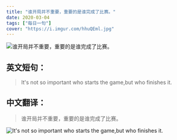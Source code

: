 ```yaml
---
title: "谁开局并不重要，重要的是谁完成了比赛。"
date: 2020-03-04
tags: ["每日一句"]
cover: "https://i.imgur.com/hhuQEml.jpg"
---
```


![谁开局并不重要，重要的是谁完成了比赛。](https://i.imgur.com/ALWrdt5.jpg)

## 英文短句：
> It's not so important who starts the game,but who finishes it.

<!--more-->

## 中文翻译：
> 谁开局并不重要，重要的是谁完成了比赛。

![It's not so important who starts the game,but who finishes it.](https://i.imgur.com/y83WQGx.jpg)

